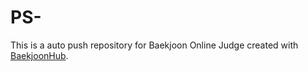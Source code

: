# PS-
This is a auto push repository for Baekjoon Online Judge created with [BaekjoonHub](https://github.com/BaekjoonHub/BaekjoonHub).
